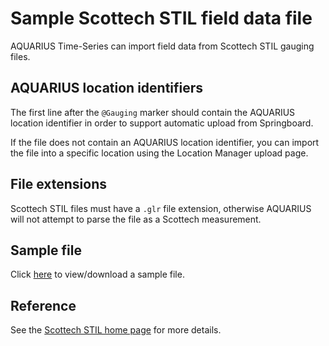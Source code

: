 # Sample Scottech STIL field data file

AQUARIUS Time-Series can import field data from Scottech STIL gauging files.

## AQUARIUS location identifiers

The first line after the `@Gauging` marker should contain the AQUARIUS location identifier in order to support automatic upload from Springboard.

If the file does not contain an AQUARIUS location identifier, you can import the file into a specific location using the Location Manager upload page.

## File extensions

Scottech STIL files must have a `.glr` file extension, otherwise AQUARIUS will not attempt to parse the file as a Scottech measurement.

## Sample file

Click [here](./ScottechSample.glr) to view/download a sample file.

## Reference

See the [Scottech STIL home page](http://www.scottech.net/faq/hydro/current_meters_accessories/stil_river_gauging_logger_glogg/) for more details.
